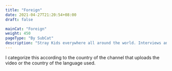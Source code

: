 ```yaml
---
title: "Foreign"
date: 2021-04-27T21:20:54+08:00
draft: false

mainCat: "Foreign"
weight: 450
pageType: "By SubCat"
description: "Stray Kids everywhere all around the world. Interviews and games for international STAY"
---
```

I categorize this according to the country of the channel that uploads the video or the country of the language used.
